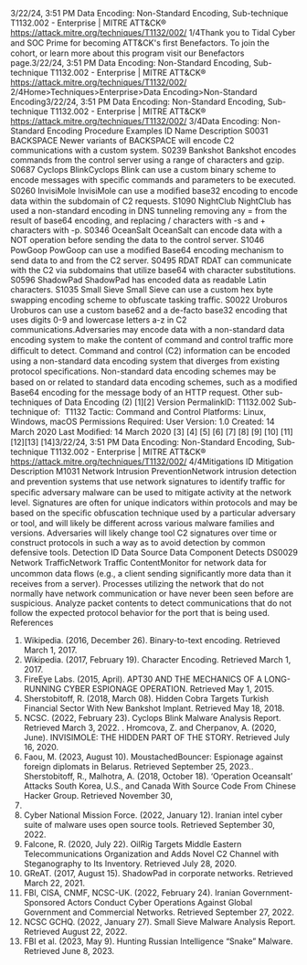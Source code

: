 3/22/24, 3:51 PM Data Encoding: Non-Standard Encoding, Sub-technique T1132.002 - Enterprise | MITRE ATT&CK®
https://attack.mitre.org/techniques/T1132/002/ 1/4Thank you to Tidal Cyber and SOC Prime for becoming ATT&CK's ﬁrst Benefactors. To join the cohort, or learn more about this program visit our
Benefactors page.3/22/24, 3:51 PM Data Encoding: Non-Standard Encoding, Sub-technique T1132.002 - Enterprise | MITRE ATT&CK®
https://attack.mitre.org/techniques/T1132/002/ 2/4Home>Techniques>Enterprise>Data Encoding>Non-Standard Encoding3/22/24, 3:51 PM Data Encoding: Non-Standard Encoding, Sub-technique T1132.002 - Enterprise | MITRE ATT&CK®
https://attack.mitre.org/techniques/T1132/002/ 3/4Data Encoding: Non-Standard Encoding
Procedure Examples
ID Name Description
S0031 BACKSPACE Newer variants of BACKSPACE will encode C2 communications with a custom system.
S0239 Bankshot Bankshot encodes commands from the control server using a range of characters and gzip.
S0687 Cyclops
BlinkCyclops Blink can use a custom binary scheme to encode messages with speciﬁc commands and parameters
to be executed.
S0260 InvisiMole InvisiMole can use a modiﬁed base32 encoding to encode data within the subdomain of C2 requests.
S1090 NightClub NightClub has used a non-standard encoding in DNS tunneling removing any = from the result of base64
encoding, and replacing / characters with -s and + characters with -p.
S0346 OceanSalt OceanSalt can encode data with a NOT operation before sending the data to the control server.
S1046 PowGoop PowGoop can use a modiﬁed Base64 encoding mechanism to send data to and from the C2 server.
S0495 RDAT RDAT can communicate with the C2 via subdomains that utilize base64 with character substitutions.
S0596 ShadowPad ShadowPad has encoded data as readable Latin characters.
S1035 Small Sieve Small Sieve can use a custom hex byte swapping encoding scheme to obfuscate tasking traﬃc.
S0022 Uroburos Uroburos can use a custom base62 and a de-facto base32 encoding that uses digits 0-9 and lowercase letters
a-z in C2 communications.Adversaries may encode data with a non-standard data encoding system to make the content of command and control traﬃc more diﬃcult
to detect. Command and control (C2) information can be encoded using a non-standard data encoding system that diverges from existing
protocol speciﬁcations. Non-standard data encoding schemes may be based on or related to standard data encoding schemes, such as a
modiﬁed Base64 encoding for the message body of an HTTP request. Other sub-techniques of Data Encoding (2)
[1][2]
Version PermalinkID: T1132.002
Sub-technique of:  T1132
 
Tactic: Command and Control
 
Platforms: Linux, Windows, macOS
 
Permissions Required: User
Version: 1.0
Created: 14 March 2020
Last Modiﬁed: 14 March 2020
[3]
[4]
[5]
[6]
[7]
[8]
[9]
[10]
[11]
[12][13]
[14]3/22/24, 3:51 PM Data Encoding: Non-Standard Encoding, Sub-technique T1132.002 - Enterprise | MITRE ATT&CK®
https://attack.mitre.org/techniques/T1132/002/ 4/4Mitigations
ID Mitigation Description
M1031 Network
Intrusion
PreventionNetwork intrusion detection and prevention systems that use network signatures to identify traﬃc for
speciﬁc adversary malware can be used to mitigate activity at the network level. Signatures are often for
unique indicators within protocols and may be based on the speciﬁc obfuscation technique used by a
particular adversary or tool, and will likely be different across various malware families and versions.
Adversaries will likely change tool C2 signatures over time or construct protocols in such a way as to avoid
detection by common defensive tools.
Detection
ID Data Source Data Component Detects
DS0029 Network TraﬃcNetwork Traﬃc
ContentMonitor for network data for uncommon data ﬂows (e.g., a client sending signiﬁcantly
more data than it receives from a server). Processes utilizing the network that do not
normally have network communication or have never been seen before are suspicious.
Analyze packet contents to detect communications that do not follow the expected
protocol behavior for the port that is being used.
References
1. Wikipedia. (2016, December 26). Binary-to-text encoding.
Retrieved March 1, 2017.
2. Wikipedia. (2017, February 19). Character Encoding. Retrieved
March 1, 2017.
3. FireEye Labs. (2015, April). APT30 AND THE MECHANICS OF
A LONG-RUNNING CYBER ESPIONAGE OPERATION. Retrieved
May 1, 2015.
4. Sherstobitoff, R. (2018, March 08). Hidden Cobra Targets
Turkish Financial Sector With New Bankshot Implant.
Retrieved May 18, 2018.
5. NCSC. (2022, February 23). Cyclops Blink Malware Analysis
Report. Retrieved March 3, 2022.
 . Hromcova, Z. and Cherpanov, A. (2020, June). INVISIMOLE:
THE HIDDEN PART OF THE STORY. Retrieved July 16, 2020.
7. Faou, M. (2023, August 10). MoustachedBouncer: Espionage
against foreign diplomats in Belarus. Retrieved September 25,
2023. . Sherstobitoff, R., Malhotra, A. (2018, October 18). ‘Operation
Oceansalt’ Attacks South Korea, U.S., and Canada With Source
Code From Chinese Hacker Group. Retrieved November 30,
2018.
9. Cyber National Mission Force. (2022, January 12). Iranian
intel cyber suite of malware uses open source tools. Retrieved
September 30, 2022.
10. Falcone, R. (2020, July 22). OilRig Targets Middle Eastern
Telecommunications Organization and Adds Novel C2
Channel with Steganography to Its Inventory. Retrieved July
28, 2020.
11. GReAT. (2017, August 15). ShadowPad in corporate networks.
Retrieved March 22, 2021.
12. FBI, CISA, CNMF, NCSC-UK. (2022, February 24). Iranian
Government-Sponsored Actors Conduct Cyber Operations
Against Global Government and Commercial Networks.
Retrieved September 27, 2022.
13. NCSC GCHQ. (2022, January 27). Small Sieve Malware
Analysis Report. Retrieved August 22, 2022.
14. FBI et al. (2023, May 9). Hunting Russian Intelligence “Snake”
Malware. Retrieved June 8, 2023.